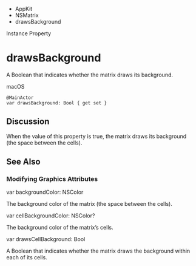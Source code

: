

- AppKit
- NSMatrix
-  drawsBackground 

Instance Property

# drawsBackground

A Boolean that indicates whether the matrix draws its background.

macOS

``` source
@MainActor
var drawsBackground: Bool { get set }
```

## Discussion

When the value of this property is true, the matrix draws its background (the space between the cells).

## See Also

### Modifying Graphics Attributes

var backgroundColor: NSColor

The background color of the matrix (the space between the cells).

var cellBackgroundColor: NSColor?

The background color of the matrix’s cells.

var drawsCellBackground: Bool

A Boolean that indicates whether the matrix draws the background within each of its cells.

